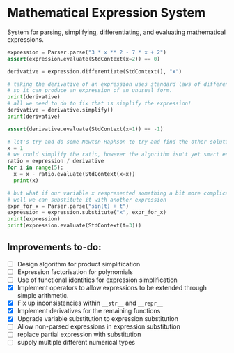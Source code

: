 # Mathematical Expression System

System for parsing, simplifying, differentiating, and evaluating mathematical expressions.

```py
expression = Parser.parse("3 * x ** 2 - 7 * x + 2")
assert(expression.evaluate(StdContext(x=2)) == 0)

derivative = expression.differentiate(StdContext(), "x")

# taking the derivative of an expression uses standard laws of differentiation,
# so it can produce an expression of an unusual form.
print(derivative)
# all we need to do to fix that is simplify the expression!
derivative = derivative.simplify()
print(derivative)

assert(derivative.evaluate(StdContext(x=1)) == -1)

# let's try and do some Newton-Raphson to try and find the other solution.
x = 1
# we could simplify the ratio, however the algorithm isn't yet smart enough to know how to manipulate fractions.
ratio = expression / derivative
for i in range(5):
  x = x - ratio.evaluate(StdContext(x=x))
  print(x)

# but what if our variable x respresented something a bit more complicated?
# well we can substitute it with another expression
expr_for_x = Parser.parse("sin(t) + t")
expression = expression.substitute("x", expr_for_x)
print(expression)
print(expression.evaluate(StdContext(t=3)))
```

## Improvements to-do:

- [ ] Design algorithm for product simplification
- [ ] Expression factorisation for polynomials
- [ ] Use of functional identities for expression simplification
- [x] Implement operators to allow expressions to be extended through simple arithmetic.
- [x] Fix up inconsistencies within `__str__` and `__repr__`
- [x] Implement derivatives for the remaining functions
- [x] Upgrade variable substitution to expression substitution
- [ ] Allow non-parsed expressions in expression substitution
- [ ] replace partial expression with substitution
- [ ] supply multiple different numerical types
